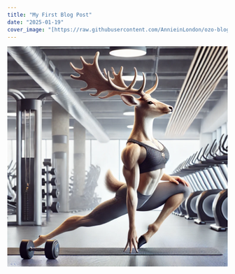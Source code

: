 ```yaml
---
title: "My First Blog Post"
date: "2025-01-19"
cover_image: "[https://raw.githubusercontent.com/AnnieinLondon/ozo-blog/main/images/my-photo.jpg](https://raw.githubusercontent.com/AnnieinLondon/ozo-blog/86cef86a96a18d4bb9c6f4ba07e83847416e4ba6/%E5%81%A5%E8%BA%AB%E7%8B%82%E4%BA%BA%E5%BD%A2%E8%B1%A1%E5%9C%96-%E5%A5%B3%E9%B9%BF(%E6%9C%8D%E5%8B%99%E5%B0%8D%E8%B1%A1).webp)"
---
```


![OZO 部落格封面](https://raw.githubusercontent.com/AnnieinLondon/ozo-blog/86cef86a96a18d4bb9c6f4ba07e83847416e4ba6/%E5%81%A5%E8%BA%AB%E7%8B%82%E4%BA%BA%E5%BD%A2%E8%B1%A1%E5%9C%96-%E5%A5%B3%E9%B9%BF(%E6%9C%8D%E5%8B%99%E5%B0%8D%E8%B1%A1).webp)
